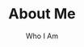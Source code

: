 ---
title: "About Me"
subtitle: "Who I Am"

about:
  images:
    - "/images/about/01.jpg"
    - "/images/about/02.jpg"
    - "/images/about/03.jpg"
    - "/images/about/10.jpg"
    - "/images/about/05.jpg"
    - "/images/about/06.jpg"
    - "/images/about/07.jpg"
    - "/images/about/08.jpg"
    - "/images/about/09.jpg"
    - "/images/about/04.jpg"
  
  title: "A front-end developer, UI designer, and all-around doodler who enjoys developing accessible, usable and engaging websites & apps that bring your products to life." 
  description: |
    My expertise and passion for technology drive me to craft solutions that are both aesthetically pleasing and functional. With years of experience, I excel in creating unique brands, designing websites that meet the needs of your clients.


featuredBy:
  enable: true
  title: "As Featured By"
  brands:
    - "/images/brands/01.svg"
    - "/images/brands/02.svg"
    - "/images/brands/03.svg"
    - "/images/brands/04.svg"
    - "/images/brands/05.svg"


services:
  enable: true
  title: "What I can do for you"
  subtitle: "Services"
  rotatingIcon : true
  serviceLists:
  - title: "Strategy"
    active: true
    description: |
      I analyze the needs of customers, identify potential problems, and provide valuable insights & important future decisions.

  - title: "Design"
    active: true
    description: |
      I produce strong and user-friendly digital solutions in every project. My design process is about making complex solutions simple.

  - title: "Development"
    active: true
    description: |
      I build scalable websites that fit needs. Fun micro-interactions, delightful animations and easily maintainable backend.

  - title: "The whole deal"
    active: true
    description: |
      What sets me apart is ability to handle every aspect of web project, from branding to the implementation of your website.

  - title: "UX Research"
    active: false
    description: |
      Coming Soon...


whatClientsSay:
  title: "What Clients Say"
  subtitle: "Reviews"
  reviewsItems:
  - name: Harry Thompson
    info: Web Developer
    review: "The Next.js theme is simply amazing! It provides a clean and modern design that perfectly fits my projects. The code is well-structured and easy to customize. I highly recommend it."

  - name: George Harrison
    info: UX Designer
    review: "As a UX designer, I appreciate the attention to detail in the Next.js theme. It offers a seamless user experience with its smooth animations and intuitive layout. It has definitely elevated the overall feel of my websites."

  - name: Michael Johnson
    info: Frontend Developer
    review: "I've used many Next.js themes before, but it stands out from the rest. It has a solid foundation, responsive design, and excellent performance. It saved me a lot of development time and allowed me to deliver high-quality websites to my clients."

  - name: Emily Brown
    info: Digital Marketer
    review: "It has been a game-changer for my marketing projects. Its SEO-friendly structure, fast loading times, and well-organized code have improved the overall performance of my websites. It's a reliable choice for anyone looking to boost their online presence."

  - name: David Wilson
    info: Freelancer
    review: "I'm impressed with the Next.js theme's versatility. It caters to a wide range of projects, from simple portfolios to complex web applications. The extensive documentation and helpful support team make it even better. It is my go-to choice for Next.js development."

      

---